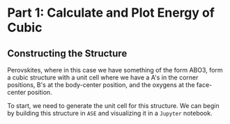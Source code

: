 # Part 1: Calculate and Plot Energy of Cubic

## Constructing the Structure
Perovskites, where in this case we have something of the form ABO3, form a cubic structure with a unit cell where we have a A's in the corner positions, B's at the body-center position, and the oxygens at the face-center position. 

To start, we need to generate the unit cell for this structure. We can begin by building this structure in `ASE` and visualizing it in a `Jupyter` notebook. 
